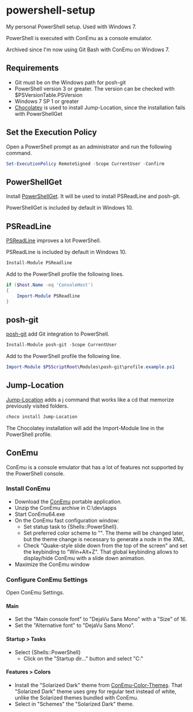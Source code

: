 # powershell-setup

My personal PowerShell setup. Used with Windows 7.

PowerShell is executed with ConEmu as a console emulator.

Archived since I'm now using Git Bash with ConEmu on Windows 7.

## Requirements

- Git must be on the Windows path for posh-git
- PowerShell version 3 or greater. The version can be checked with $PSVersionTable.PSVersion
- Windows 7 SP 1 or greater
- [Chocolatey](https://chocolatey.org) is used to install Jump-Location, since the installation fails with PowerShellGet

## Set the Execution Policy

Open a PowerShell prompt as an administrator and run the following command.

``` powershell
Set-ExecutionPolicy RemoteSigned -Scope CurrentUser -Confirm
```

## PowerShellGet

Install [PowerShellGet](https://www.microsoft.com/en-us/download/details.aspx?id=49186). It will be used to install PSReadLine and posh-git.

PowerShellGet is included by default in Windows 10.

## PSReadLine

[PSReadLine](https://github.com/lzybkr/PSReadLine) improves a lot PowerShell.

PSReadLine is included by default in Windows 10.

``` powershell
Install-Module PSReadline
```

Add to the PowerShell profile the following lines.

``` powershell
if ($host.Name -eq 'ConsoleHost')
{
    Import-Module PSReadline
}
```

## posh-git

[posh-git](https://github.com/dahlbyk/posh-git) add Git integration to PowerShell.

``` powershell
Install-Module posh-git -Scope CurrentUser
```

Add to the PowerShell profile the following line.

``` powershell
Import-Module $PSScriptRoot\Modules\posh-git\profile.example.ps1
```

## Jump-Location

[Jump-Location](https://github.com/tkellogg/Jump-Location) adds a j command that works like a cd that memorize previously visited folders.

``` powershell
choco install Jump-Location
```

The Chocolatey installation will add the Import-Module line in the PowerShell profile.

## ConEmu

ConEmu is a console emulator that has a lot of features not supported by the PowerShell console.

### Install ConEmu

- Download the [ConEmu](https://conemu.github.io/) portable application.
- Unzip the ConEmu archive in C:\dev\apps
- Start ConEmu64.exe
- On the ConEmu fast configuration window:
    - Set statup task to {Shells::PowerShell}.
    - Set preferred color scheme to "<Solarized>". The theme will be changed later, but the theme change is necessary to generate a node in the XML.
    - Check "Quake-style slide down from the top of the screen" and set the keybinding to "Win+Alt+Z". That global keybinding allows to display/hide ConEmu with a slide down animation.
- Maximize the ConEmu window

### Configure ConEmu Settings

Open ConEmu Settings.

#### Main

- Set the "Main console font" to "DejaVu Sans Mono" with a "Size" of 16.
- Set the "Alternative font" to "DejaVu Sans Mono".

#### Startup > Tasks

- Select {Shells::PowerShell}
    - Click on the "Startup dir..." button and select "C:\"

#### Features > Colors

- Install the "Solarized Dark" theme from [ConEmu-Color-Themes](https://github.com/joonro/ConEmu-Color-Themes/blob/master/solarized-dark.xml). That "Solarized Dark" theme uses grey for regular text instead of white, unlike the Solarized themes bundled with ConEmu.
- Select in "Schemes" the "Solarized Dark" theme.
